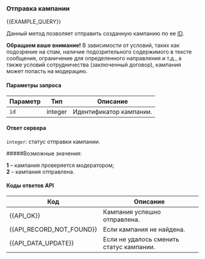 ### Отправка кампании
{{EXAMPLE_QUERY}}

Данный метод позволяет отправить созданную кампанию по ее [ID](other#glossary-id).

**Обращаем ваше внимание!** В зависимости от условий, таких как подозрение на спам, наличие подозрительного содержимого в тексте сообщения, ограничение для определенного направления и т.д., а также условий сотрудничества (заключенный договор), кампания может попасть на модерацию.

#### Параметры запроса

Параметр | Тип     | Описание
---------|---------|-----------
`id`     | integer | Идентификатор кампании.

#### Ответ сервера

`integer`: статус отправки кампании.

#####Возможные значения:

**1** – кампания проверяется модератором;<br>
**2** – кампания отправлена.

#### Коды ответов API

Код                      | Описание
-------------------------|-----------
{{API_OK}}               | Кампания успешно отправлена.
{{API_RECORD_NOT_FOUND}} | Если кампания не найдена.
{{API_DATA_UPDATE}}      | Если не удалось сменить статус кампании.


